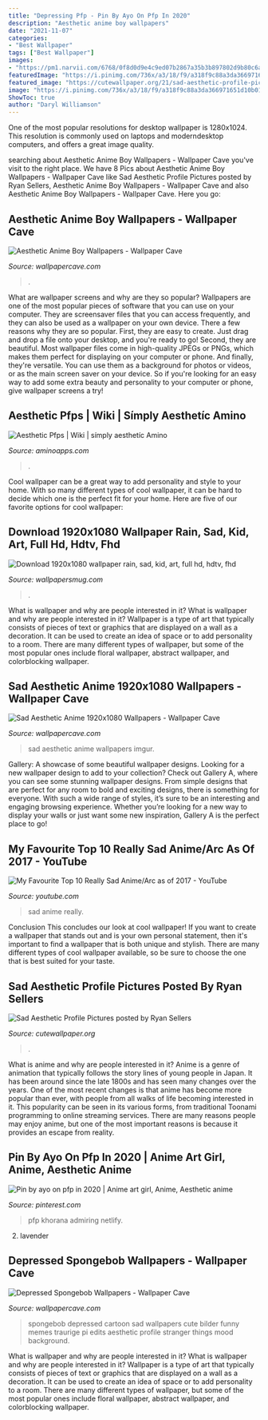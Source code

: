 ```yaml
---
title: "Depressing Pfp - Pin By Ayo On Pfp In 2020"
description: "Aesthetic anime boy wallpapers"
date: "2021-11-07"
categories:
- "Best Wallpaper"
tags: ["Best Wallpaper"]
images:
- "https://pm1.narvii.com/6768/0f8d0d9e4c9ed07b2867a35b3b897802d9b80c6av2_hq.jpg"
featuredImage: "https://i.pinimg.com/736x/a3/18/f9/a318f9c88a3da366971651d10b01769f.jpg"
featured_image: "https://cutewallpaper.org/21/sad-aesthetic-profile-pictures/ddZdZdLdSdSd-ddSddaddZdddSddZdTdrzt-loco.pfp-.jpg"
image: "https://i.pinimg.com/736x/a3/18/f9/a318f9c88a3da366971651d10b01769f.jpg"
ShowToc: true
author: "Daryl Williamson"
---
```



One of the most popular resolutions for desktop wallpaper is 1280x1024. This resolution is commonly used on laptops and moderndesktop computers, and offers a great image quality.

	

		
searching about Aesthetic Anime Boy Wallpapers - Wallpaper Cave you've visit to the right place. We have 8 Pics about Aesthetic Anime Boy Wallpapers - Wallpaper Cave like Sad Aesthetic Profile Pictures posted by Ryan Sellers, Aesthetic Anime Boy Wallpapers - Wallpaper Cave and also Aesthetic Anime Boy Wallpapers - Wallpaper Cave. Here you go:
		
    
## Aesthetic Anime Boy Wallpapers - Wallpaper Cave

<img loading=lazy src="https://wallpapercave.com/wp/wp5299716.jpg" onerror="this.onerror=null;this.src='https://tse2.mm.bing.net/th?id=OIP.u_OIplsXNBZiF9uc8xE2tQHaNK&amp;pid=15.1';" alt="Aesthetic Anime Boy Wallpapers - Wallpaper Cave">

_Source: wallpapercave.com_

>. 

	

What are wallpaper screens and why are they so popular?
Wallpapers are one of the most popular pieces of software that you can use on your computer. They are screensaver files that you can access frequently, and they can also be used as a wallpaper on your own device. There a few reasons why they are so popular. First, they are easy to create. Just drag and drop a file onto your desktop, and you're ready to go! Second, they are beautiful. Most wallpaper files come in high-quality JPEGs or PNGs, which makes them perfect for displaying on your computer or phone. And finally, they're versatile. You can use them as a background for photos or videos, or as the main screen saver on your device. So if you're looking for an easy way to add some extra beauty and personality to your computer or phone, give wallpaper screens a try!

    
## Aesthetic Pfps | Wiki | Símply Aesthetíc Amino

<img loading=lazy src="https://pm1.narvii.com/6768/0f8d0d9e4c9ed07b2867a35b3b897802d9b80c6av2_hq.jpg" onerror="this.onerror=null;this.src='https://tse1.mm.bing.net/th?id=OIP.JcE49zYmubZCPnlGCOgSbAHaHa&amp;pid=15.1';" alt="Aesthetic Pfps | Wiki | símply aesthetíc Amino">

_Source: aminoapps.com_

>. 

	

Cool wallpaper can be a great way to add personality and style to your home. With so many different types of cool wallpaper, it can be hard to decide which one is the perfect fit for your home. Here are five of our favorite options for cool wallpaper: 

    
## Download 1920x1080 Wallpaper Rain, Sad, Kid, Art, Full Hd, Hdtv, Fhd

<img loading=lazy src="https://wallpapersmug.com/download/1920x1080/509b15/rain-sad-kid-art.jpg" onerror="this.onerror=null;this.src='https://tse4.mm.bing.net/th?id=OIP.L7bM5wvhVlMiD6CIWao0KwHaEK&amp;pid=15.1';" alt="Download 1920x1080 wallpaper rain, sad, kid, art, full hd, hdtv, fhd">

_Source: wallpapersmug.com_

>. 

	

What is wallpaper and why are people interested in it?
What is wallpaper and why are people interested in it?
Wallpaper is a type of art that typically consists of pieces of text or graphics that are displayed on a wall as a decoration. It can be used to create an idea of space or to add personality to a room. There are many different types of wallpaper, but some of the most popular ones include floral wallpaper, abstract wallpaper, and colorblocking wallpaper.

    
## Sad Aesthetic Anime 1920x1080 Wallpapers - Wallpaper Cave

<img loading=lazy src="https://wallpapercave.com/wp/wp5756424.jpg" onerror="this.onerror=null;this.src='https://tse2.mm.bing.net/th?id=OIP.mCGKnp5gbzVyPmeYN7GemgHaEK&amp;pid=15.1';" alt="Sad Aesthetic Anime 1920x1080 Wallpapers - Wallpaper Cave">

_Source: wallpapercave.com_

>sad aesthetic anime wallpapers imgur. 

	

Gallery: A showcase of some beautiful wallpaper designs.
Looking for a new wallpaper design to add to your collection? Check out Gallery A, where you can see some stunning wallpaper designs. From simple designs that are perfect for any room to bold and exciting designs, there is something for everyone. With such a wide range of styles, it’s sure to be an interesting and engaging browsing experience. Whether you’re looking for a new way to display your walls or just want some new inspiration, Gallery A is the perfect place to go!





	
	
    
## My Favourite Top 10 Really Sad Anime/Arc As Of 2017 - YouTube

<img loading=lazy src="https://i.ytimg.com/vi/xheI2_WWvqQ/maxresdefault.jpg" onerror="this.onerror=null;this.src='https://tse2.mm.bing.net/th?id=OIP.TjJEr3znQDbq7zH1HlOJvgHaEK&amp;pid=15.1';" alt="My Favourite Top 10 Really Sad Anime/Arc as of 2017 - YouTube">

_Source: youtube.com_

>sad anime really. 

	

Conclusion
This concludes our look at cool wallpaper! If you want to create a wallpaper that stands out and is your own personal statement, then it's important to find a wallpaper that is both unique and stylish. There are many different types of cool wallpaper available, so be sure to choose the one that is best suited for your taste.

    
## Sad Aesthetic Profile Pictures Posted By Ryan Sellers

<img loading=lazy src="https://cutewallpaper.org/21/sad-aesthetic-profile-pictures/ddZdZdLdSdSd-ddSddaddZdddSddZdTdrzt-loco.pfp-.jpg" onerror="this.onerror=null;this.src='https://tse3.mm.bing.net/th?id=OIP.IFZpD5-E21pQWKAYwhr8RQHaHa&amp;pid=15.1';" alt="Sad Aesthetic Profile Pictures posted by Ryan Sellers">

_Source: cutewallpaper.org_

>. 

	

What is anime and why are people interested in it?
Anime is a genre of animation that typically follows the story lines of young people in Japan. It has been around since the late 1800s and has seen many changes over the years. One of the most recent changes is that anime has become more popular than ever, with people from all walks of life becoming interested in it. This popularity can be seen in its various forms, from traditional Toonami programming to online streaming services. There are many reasons people may enjoy anime, but one of the most important reasons is because it provides an escape from reality.

    
## Pin By Ayo On Pfp In 2020 | Anime Art Girl, Anime, Aesthetic Anime

<img loading=lazy src="https://i.pinimg.com/736x/a3/18/f9/a318f9c88a3da366971651d10b01769f.jpg" onerror="this.onerror=null;this.src='https://tse3.mm.bing.net/th?id=OIP.wNhfhFk6dSV7Opf78seq5AHaEg&amp;pid=15.1';" alt="Pin by ayo on pfp in 2020 | Anime art girl, Anime, Aesthetic anime">

_Source: pinterest.com_

>pfp khorana admiring netlify. 

	

2. lavender 

    
## Depressed Spongebob Wallpapers - Wallpaper Cave

<img loading=lazy src="https://wallpapercave.com/wp/wp5852801.jpg" onerror="this.onerror=null;this.src='https://tse2.mm.bing.net/th?id=OIP.mUIkbuJUgJbLZ2kcvdkUOQHaHA&amp;pid=15.1';" alt="Depressed Spongebob Wallpapers - Wallpaper Cave">

_Source: wallpapercave.com_

>spongebob depressed cartoon sad wallpapers cute bilder funny memes traurige pi edits aesthetic profile stranger things mood background. 

	

What is wallpaper and why are people interested in it?
What is wallpaper and why are people interested in it?
Wallpaper is a type of art that typically consists of pieces of text or graphics that are displayed on a wall as a decoration. It can be used to create an idea of space or to add personality to a room. There are many different types of wallpaper, but some of the most popular ones include floral wallpaper, abstract wallpaper, and colorblocking wallpaper.

